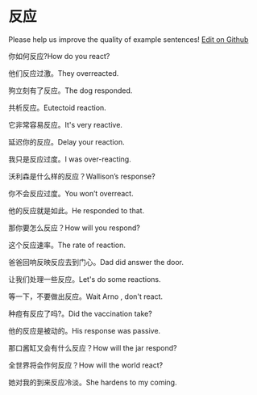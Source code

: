 # 反应

Please help us improve the quality of example sentences! [Edit on Github](https://github.com/jiyushe/jiyu-example-sentence-source/blob/main/chinese/fanying.md)

<p><span class="chinese">你如何反应?</span><span class="english">How do you react?</span></p>

<p><span class="chinese">他们反应过激。</span><span class="english">They overreacted.</span></p>

<p><span class="chinese">狗立刻有了反应。</span><span class="english">The dog responded.</span></p>

<p><span class="chinese">共析反应。</span><span class="english">Eutectoid reaction.</span></p>

<p><span class="chinese">它非常容易反应。</span><span class="english">It's very reactive.</span></p>

<p><span class="chinese">延迟你的反应。</span><span class="english">Delay your reaction.</span></p>

<p><span class="chinese">我只是反应过度。</span><span class="english">I was over-reacting.</span></p>

<p><span class="chinese">沃利森是什么样的反应？</span><span class="english">Wallison’s response?</span></p>

<p><span class="chinese">你不会反应过度。</span><span class="english">You won’t overreact.</span></p>

<p><span class="chinese">他的反应就是如此。</span><span class="english">He responded to that.</span></p>

<p><span class="chinese">那你要怎么反应？</span><span class="english">How will you respond?</span></p>

<p><span class="chinese">这个反应速率。</span><span class="english">The rate of reaction.</span></p>

<p><span class="chinese">爸爸回响反映反应去到门心。</span><span class="english">Dad did answer the door.</span></p>

<p><span class="chinese">让我们处理一些反应。</span><span class="english">Let's do some reactions.</span></p>

<p><span class="chinese">等一下，不要做出反应。</span><span class="english">Wait Arno , don't react.</span></p>

<p><span class="chinese">种痘有反应了吗?。</span><span class="english">Did the vaccination take?</span></p>

<p><span class="chinese">他的反应是被动的。</span><span class="english">His response was passive.</span></p>

<p><span class="chinese">那口酱缸又会有什么反应？</span><span class="english">How will the jar respond?</span></p>

<p><span class="chinese">全世界将会作何反应？</span><span class="english">How will the world react?</span></p>

<p><span class="chinese">她对我的到来反应冷淡。</span><span class="english">She hardens to my coming.</span></p>


